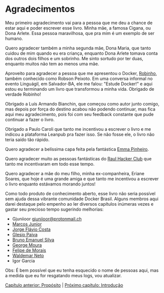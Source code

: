 # Agradecimentos
Meu primeiro agradecimento vai para a pessoa que me deu a chance de estar aqui e poder escrever esse livro. Minha mãe, a famosa Cigana, ou Dona Arlete. Essa pessoa maravilhosa, que pra mim é um exemplo de ser humano.

Quero agradecer também a minha segunda mãe, Dona Maria, que tanto cuidou de mim quando eu era criança, enquanto Dona Arlete tomava conta dos outros dois filhos e um sobrinho. Me sinto sortudo por ter duas, enquanto muitos não tem ao menos uma mãe.

Aproveito para agradecer a pessoa que me apresentou o Docker, [Robinho](https://twitter.com/robinhopeixoto), também conhecido como Robson Peixoto. Em uma conversa informal no evento Linguágil, em Salvador-BA, ele me falou: "Estude Docker!" e aqui estou eu terminando um livro que transformou a minha vida. Obrigado de verdade Robinho!

Obrigado a Luís Armando Bianchin, que começou como autor junto comigo, mas depois por força do destino
acabou não podendo continuar, mas fica aqui meu agradecimento, pois foi com seu feedback constante que
pude continuar a fazer o livro.

Obrigado a Paulo Caroli que tanto me incentivou a escrever o livro e me indicou a plataforma Leanpub pra fazer isso. Se não fosse ele, o livro não teria saído tão rápido.

Quero agradecer a belíssima capa feita pela fantástica [Emma Pinheiro](https://twitter.com/n3k00n3).

Quero agradecer muito as pessoas fantásticas do [Raul Hacker Club](http://raulhc.cc/) que tanto me incentivaram em todo esse tempo.

Quero agradecer a mãe do meu filho, minha ex-companheira, Eriane Soares, que hoje é uma grande amiga e que tanto me incentivou a escrever o livro enquanto estávamos morando juntos!

Como todo produto de conhecimento aberto, esse livro não seria possível sem ajuda dessa vibrante comunidade Docker Brasil. Alguns membros aqui darei destaque pelo empenho ao ler diversos capítulos inúmeras vezes e gastar seu precioso tempo sugerindo melhorias:

 * Gjuniioor <gjuniioor@protonmail.ch>
 * [Marcos Junior](https://twitter.com/somatorio)
 * [Jorge Flávio Costa](https://twitter.com/JFCostta)
 * [Glesio Paiva](https://twitter.com/glesio)
 * [Bruno Emanuel Silva](https://twitter.com/jwalker_pe)
 * [George Moura](https://twitter.com/georgemoura)
 * [Felipe de Morais](https://twitter.com/felipedemorais_)
 * [Waldemar Neto](https://twitter.com/waldemarnt)
 * Igor Garcia

Obs: É bem possível que eu tenha esquecido o nome de pessoas aqui, mas a medida que eu for resgatando meus logs, vou atualizar.


[Capítulo anterior: Propósito](proposito.md) | [Próximo capítulo: Introdução](introducao.md)